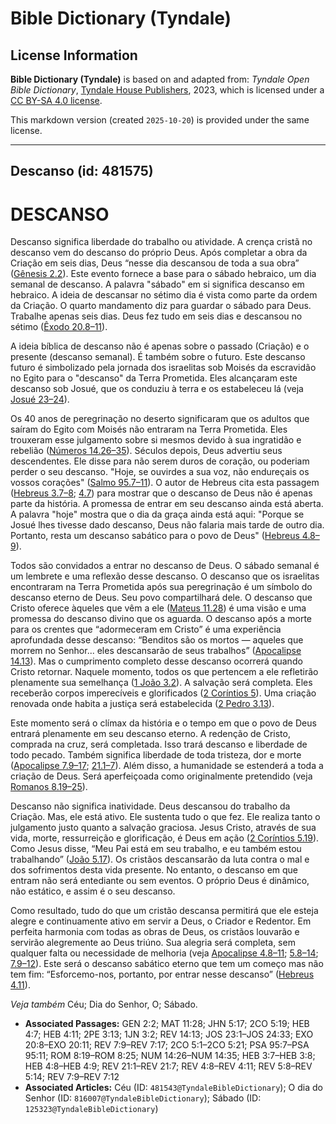 # Bible Dictionary (Tyndale)

## License Information

**Bible Dictionary (Tyndale)** is based on and adapted from: _Tyndale Open Bible Dictionary_, [Tyndale House Publishers](https://tyndaleopenresources.com/), 2023, which is licensed under a [CC BY-SA 4.0 license](https://creativecommons.org/licenses/by-sa/4.0/legalcode.en).

This markdown version (created `2025-10-20`) is provided under the same license.



--------------------------------

## Descanso (id: 481575)

DESCANSO
========

Descanso significa liberdade do trabalho ou atividade. A crença cristã no descanso vem do descanso do próprio Deus. Após completar a obra da Criação em seis dias, Deus “nesse dia descansou de toda a sua obra” ([Gênesis 2\.2](https://ref.ly/Gen2:2)). Este evento fornece a base para o sábado hebraico, um dia semanal de descanso. A palavra "sábado" em si significa descanso em hebraico. A ideia de descansar no sétimo dia é vista como parte da ordem da Criação. O quarto mandamento diz para guardar o sábado para Deus. Trabalhe apenas seis dias. Deus fez tudo em seis dias e descansou no sétimo ([Êxodo 20\.8–11](https://ref.ly/Exod20:8-Exod20:11)).

A ideia bíblica de descanso não é apenas sobre o passado (Criação) e o presente (descanso semanal). É também sobre o futuro. Este descanso futuro é simbolizado pela jornada dos israelitas sob Moisés da escravidão no Egito para o "descanso" da Terra Prometida. Eles alcançaram este descanso sob Josué, que os conduziu à terra e os estabeleceu lá (veja [Josué 23–24](https://ref.ly/Josh23:1-Josh24:33)).

Os 40 anos de peregrinação no deserto significaram que os adultos que saíram do Egito com Moisés não entraram na Terra Prometida. Eles trouxeram esse julgamento sobre si mesmos devido à sua ingratidão e rebelião ([Números 14\.26–35](https://ref.ly/Num14:26-Num14:35)). Séculos depois, Deus advertiu seus descendentes. Ele disse para não serem duros de coração, ou poderiam perder o seu descanso. "Hoje, se ouvirdes a sua voz, não endureçais os vossos corações" ([Salmo 95\.7–11](https://ref.ly/Ps95:7-Ps95:11)). O autor de Hebreus cita esta passagem ([Hebreus 3\.7–8](https://ref.ly/Heb3:7-Heb3:8); [4\.7](https://ref.ly/Heb4:7)) para mostrar que o descanso de Deus não é apenas parte da história. A promessa de entrar em seu descanso ainda está aberta. A palavra "hoje" mostra que o dia da graça ainda está aqui: "Porque se Josué lhes tivesse dado descanso, Deus não falaria mais tarde de outro dia. Portanto, resta um descanso sabático para o povo de Deus" ([Hebreus 4\.8–9](https://ref.ly/Heb4:8-Heb4:9)).

Todos são convidados a entrar no descanso de Deus. O sábado semanal é um lembrete e uma reflexão desse descanso. O descanso que os israelitas encontraram na Terra Prometida após sua peregrinação é um símbolo do descanso eterno de Deus. Seu povo compartilhará dele. O descanso que Cristo oferece àqueles que vêm a ele ([Mateus 11\.28](https://ref.ly/Matt11:28)) é uma visão e uma promessa do descanso divino que os aguarda. O descanso após a morte para os crentes que “adormeceram em Cristo” é uma experiência aprofundada desse descanso: “Benditos são os mortos — aqueles que morrem no Senhor... eles descansarão de seus trabalhos” ([Apocalipse 14\.13](https://ref.ly/Rev14:13)). Mas o cumprimento completo desse descanso ocorrerá quando Cristo retornar. Naquele momento, todos os que pertencem a ele refletirão plenamente sua semelhança ([1 João 3\.2](https://ref.ly/1John3:2)). A salvação será completa. Eles receberão corpos imperecíveis e glorificados ([2 Coríntios 5](https://ref.ly/2Cor5:1-2Cor5:21)). Uma criação renovada onde habita a justiça será estabelecida ([2 Pedro 3\.13](https://ref.ly/2Pet3:13)).

Este momento será o clímax da história e o tempo em que o povo de Deus entrará plenamente em seu descanso eterno. A redenção de Cristo, comprada na cruz, será completada. Isso trará descanso e liberdade de todo pecado. Também significa liberdade de toda tristeza, dor e morte ([Apocalipse 7\.9–17](https://ref.ly/Rev7:9-Rev7:17); [21\.1–7](https://ref.ly/Rev21:1-Rev21:7)). Além disso, a humanidade se estenderá a toda a criação de Deus. Será aperfeiçoada como originalmente pretendido (veja [Romanos 8\.19–25](https://ref.ly/Rom8:19-Rom8:25)).

Descanso não significa inatividade. Deus descansou do trabalho da Criação. Mas, ele está ativo. Ele sustenta tudo o que fez. Ele realiza tanto o julgamento justo quanto a salvação graciosa. Jesus Cristo, através de sua vida, morte, ressurreição e glorificação, é Deus em ação ([2 Coríntios 5\.19](https://ref.ly/2Cor5:19)). Como Jesus disse, “Meu Pai está em seu trabalho, e eu também estou trabalhando” ([João 5\.17](https://ref.ly/John5:17)). Os cristãos descansarão da luta contra o mal e dos sofrimentos desta vida presente. No entanto, o descanso em que entram não será entediante ou sem eventos. O próprio Deus é dinâmico, não estático, e assim é o seu descanso.

Como resultado, tudo do que um cristão descansa permitirá que ele esteja alegre e continuamente ativo em servir a Deus, o Criador e Redentor. Em perfeita harmonia com todas as obras de Deus, os cristãos louvarão e servirão alegremente ao Deus triúno. Sua alegria será completa, sem qualquer falta ou necessidade de melhoria (veja [Apocalipse 4\.8–11](https://ref.ly/Rev4:8-Rev4:11); [5\.8–14](https://ref.ly/Rev5:8-Rev5:14); [7\.9–12](https://ref.ly/Rev7:9-Rev7:12)). Este será o descanso sabático eterno que tem um começo mas não tem fim: “Esforcemo\-nos, portanto, por entrar nesse descanso” ([Hebreus 4\.11](https://ref.ly/Heb4:11)).

*Veja também* Céu; Dia do Senhor, O; Sábado.

* **Associated Passages:** GEN 2:2; MAT 11:28; JHN 5:17; 2CO 5:19; HEB 4:7; HEB 4:11; 2PE 3:13; 1JN 3:2; REV 14:13; JOS 23:1–JOS 24:33; EXO 20:8–EXO 20:11; REV 7:9–REV 7:17; 2CO 5:1–2CO 5:21; PSA 95:7–PSA 95:11; ROM 8:19–ROM 8:25; NUM 14:26–NUM 14:35; HEB 3:7–HEB 3:8; HEB 4:8–HEB 4:9; REV 21:1–REV 21:7; REV 4:8–REV 4:11; REV 5:8–REV 5:14; REV 7:9–REV 7:12
* **Associated Articles:** Céu (ID: `481543@TyndaleBibleDictionary`); O dia do Senhor (ID: `816007@TyndaleBibleDictionary`); Sábado (ID: `125323@TyndaleBibleDictionary`)

